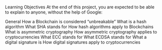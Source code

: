 Learning Objectives
At the end of this project, you are expected to be able to explain to anyone, without the help of Google:

General
How a Blockchain is considered “unbreakable”
What is a hash algorithm
What SHA stands for
How hash algorithms apply to Blockchains
What is asymmetric cryptography
How asymmetric cryptography applies to cryptocurrencies
What ECC stands for
What ECDSA stands for
What a digital signature is
How digital signatures apply to cryptocurrencies
